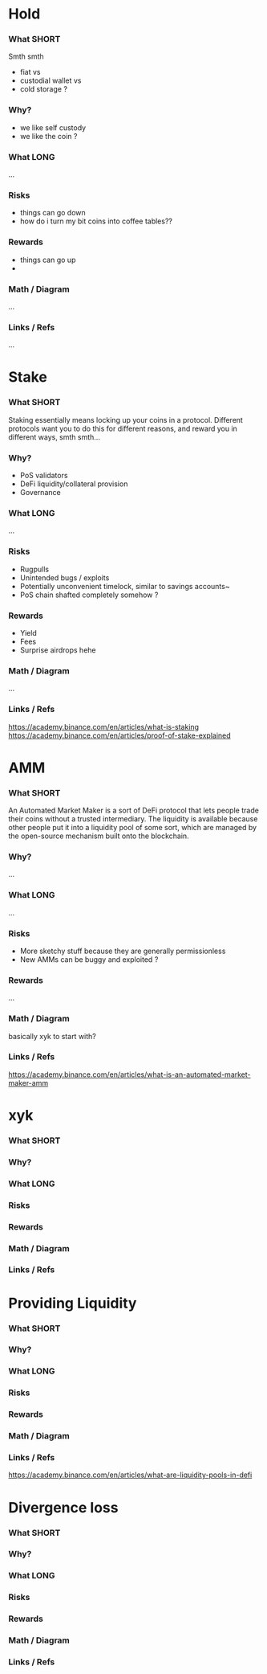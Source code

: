 # Hold
### What SHORT
Smth smth 
 - fiat vs
 - custodial wallet vs
 - cold storage
 ?

### Why?
 - we like self custody
 - we like the coin
 ?

### What LONG
...

### Risks
 - things can go down
 - how do i turn my bit coins into coffee tables??

### Rewards
 - things can go up
 - 
### Math / Diagram
...

### Links / Refs
...

# Stake
### What SHORT
Staking essentially means locking up your coins in a protocol. Different protocols want you to do this for different reasons, and reward you in different ways, smth smth...

### Why?
 - PoS validators
 - DeFi liquidity/collateral provision
 - Governance

### What LONG
...

### Risks
 - Rugpulls
 - Unintended bugs / exploits
 - Potentially unconvenient timelock, similar to savings accounts~
 - PoS chain shafted completely somehow
 ?
 
### Rewards
 - Yield
 - Fees
 - Surprise airdrops hehe

### Math / Diagram
...

### Links / Refs
https://academy.binance.com/en/articles/what-is-staking
https://academy.binance.com/en/articles/proof-of-stake-explained


# AMM
### What SHORT
An Automated Market Maker is a sort of DeFi protocol that lets people trade their coins without a trusted intermediary. The liquidity is available because other people put it into a liquidity pool of some sort, which are managed by the open-source mechanism built onto the blockchain.

### Why?
...

### What LONG
...

### Risks
 - More sketchy stuff because they are generally permissionless
 - New AMMs can be buggy and exploited
 ?
 
### Rewards
...

### Math / Diagram
basically xyk to start with?

### Links / Refs
https://academy.binance.com/en/articles/what-is-an-automated-market-maker-amm

# xyk
### What SHORT

### Why?

### What LONG

### Risks

### Rewards

### Math / Diagram

### Links / Refs

# Providing Liquidity
### What SHORT

### Why?

### What LONG

### Risks

### Rewards

### Math / Diagram

### Links / Refs
https://academy.binance.com/en/articles/what-are-liquidity-pools-in-defi

# Divergence loss
### What SHORT

### Why?

### What LONG

### Risks

### Rewards

### Math / Diagram

### Links / Refs